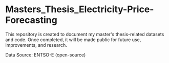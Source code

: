 # Masters_Thesis_Electricity-Price-Forecasting
This repository is created to document my master's thesis-related datasets and code. 
Once completed, it will be made public for future use, improvements, and research. 

Data Source: ENTSO-E (open-source)
